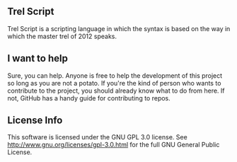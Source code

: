 Trel Script
--

Trel Script is a scripting language in which the syntax is based on the way in which the master trel of 2012 speaks.


I want to help
--

Sure, you can help. Anyone is free to help the development of this project so long as you are not a potato. If you're the kind of person who wants to contribute to the project, you should already know what to do from here. If not, GitHub has a handy guide for contributing to repos.



License Info
--

This software is licensed under the GNU GPL 3.0 license. See <http://www.gnu.org/licenses/gpl-3.0.html> for the full GNU General Public License.